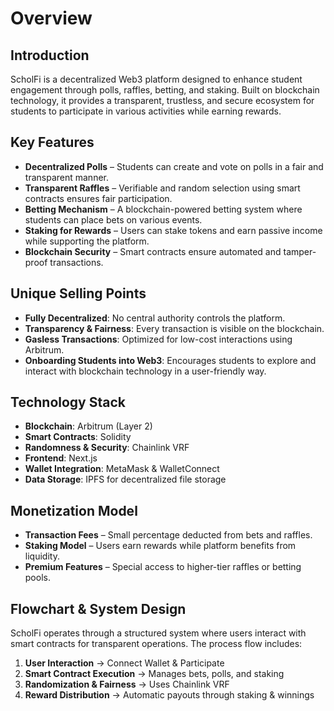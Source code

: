 # Overview

## Introduction
ScholFi is a decentralized Web3 platform designed to enhance student engagement through polls, raffles, betting, and staking. Built on blockchain technology, it provides a transparent, trustless, and secure ecosystem for students to participate in various activities while earning rewards.

## Key Features
- **Decentralized Polls** – Students can create and vote on polls in a fair and transparent manner.
- **Transparent Raffles** – Verifiable and random selection using smart contracts ensures fair participation.
- **Betting Mechanism** – A blockchain-powered betting system where students can place bets on various events.
- **Staking for Rewards** – Users can stake tokens and earn passive income while supporting the platform.
- **Blockchain Security** – Smart contracts ensure automated and tamper-proof transactions.

## Unique Selling Points
- **Fully Decentralized**: No central authority controls the platform.
- **Transparency & Fairness**: Every transaction is visible on the blockchain.
- **Gasless Transactions**: Optimized for low-cost interactions using Arbitrum.
- **Onboarding Students into Web3**: Encourages students to explore and interact with blockchain technology in a user-friendly way.

## Technology Stack
- **Blockchain**: Arbitrum (Layer 2)
- **Smart Contracts**: Solidity
- **Randomness & Security**: Chainlink VRF
- **Frontend**: Next.js
- **Wallet Integration**: MetaMask & WalletConnect
- **Data Storage**: IPFS for decentralized file storage

## Monetization Model
- **Transaction Fees** – Small percentage deducted from bets and raffles.
- **Staking Model** – Users earn rewards while platform benefits from liquidity.
- **Premium Features** – Special access to higher-tier raffles or betting pools.

## Flowchart & System Design
ScholFi operates through a structured system where users interact with smart contracts for transparent operations. The process flow includes:

1. **User Interaction** → Connect Wallet & Participate
2. **Smart Contract Execution** → Manages bets, polls, and staking
3. **Randomization & Fairness** → Uses Chainlink VRF
4. **Reward Distribution** → Automatic payouts through staking & winnings
